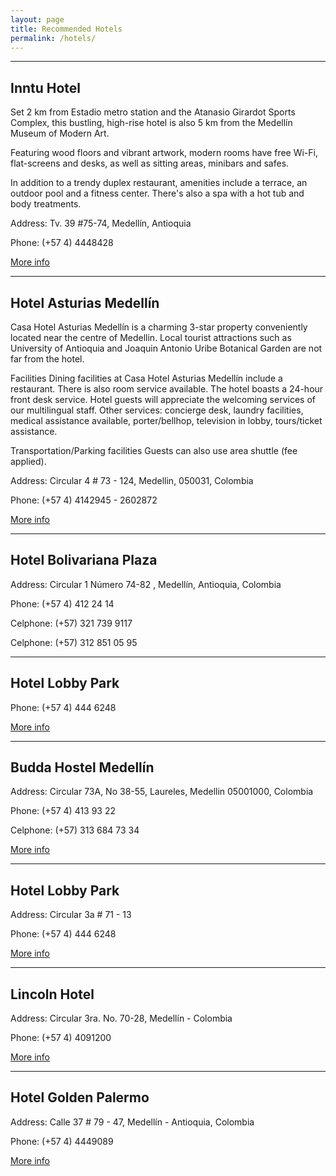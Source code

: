 ```yaml
---
layout: page
title: Recommended Hotels
permalink: /hotels/
---
```



* * *

## Inntu Hotel

Set 2 km from Estadio metro station and the Atanasio Girardot Sports Complex, this bustling, high-rise hotel is also 5 km from the Medellín Museum of Modern Art. 

Featuring wood floors and vibrant artwork, modern rooms have free Wi-Fi, flat-screens and desks, as well as sitting areas, minibars and safes.

In addition to a trendy duplex restaurant, amenities include a terrace, an outdoor pool and a fitness center. There's also a spa with a hot tub and body treatments.

Address: Tv. 39 #75-74, Medellín, Antioquia

Phone: (+57 4) 4448428

[More info](http://www.inntuhotel.com/)


* * *

## Hotel Asturias Medellín

Casa Hotel Asturias Medellín is a charming 3-star property conveniently located near the centre of Medellin. Local tourist attractions such as University of Antioquia and Joaquin Antonio Uribe Botanical Garden are not far from the hotel. 

Facilities
Dining facilities at Casa Hotel Asturias Medellín include a restaurant. There is also room service available. The hotel boasts a 24-hour front desk service. Hotel guests will appreciate the welcoming services of our multilingual staff. Other services: concierge desk, laundry facilities, medical assistance available, porter/bellhop, television in lobby, tours/ticket assistance. 

Transportation/Parking facilities
Guests can also use area shuttle (fee applied).

Address: Circular 4 # 73 - 124, Medellin, 050031, Colombia

Phone: (+57 4) 4142945 - 2602872

[More info](http://www.casahotelasturiasmedellin.com/)


* * *

## Hotel Bolivariana Plaza

Address:  Circular 1 Número 74-82 , Medellín, Antioquia, Colombia

Phone: (+57 4) 412 24 14

Celphone: (+57) 321 739 9117

Celphone: (+57) 312 851 05 95


* * *

## Hotel Lobby Park

Phone: (+57 4) 444 6248

[More info](http://www.lobbyparkhotel.com/)


* * *

## Budda Hostel Medellín

Address: Circular 73A, No 38-55, Laureles, Medellin 05001000, Colombia

Phone: (+57 4) 413 93 22

Celphone: (+57) 313 684 73 34

[More info](http://buddhahostel.com/en/)


* * *

## Hotel Lobby Park

Address: Circular 3a # 71 - 13

Phone: (+57 4) 444 6248

[More info](http://www.lobbyparkhotel.com/)


* * *

## Lincoln Hotel

Address: Circular 3ra. No. 70-28, Medellín - Colombia

Phone: (+57 4) 4091200

[More info](http://www.hotellincoln.com.co/)


* * *

## Hotel Golden Palermo

Address: Calle 37 # 79 - 47, Medellín - Antioquia, Colombia 

Phone: (+57 4) 4449089

[More info](http://www.hotelgoldenpalermo.com.co/)

